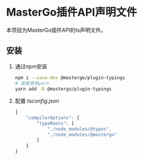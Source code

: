 # MasterGo插件API声明文件
本项目为MasterGo插件API的ts声明文件。

## 安装

1. 通过npm安装
    ```sh
    npm i --save-dev @mastergo/plugin-typings
    # 或者使用yarn
    yarn add -D @mastergo/plugin-typings
    ```

2. 配置 _tsconfig.json_
    ```js
    {
        "compilerOptions": {
            "typeRoots": [
                "./node_modules/@types",
                "./node_modules/@mastergo"
            ]
        }
    }
    ```
